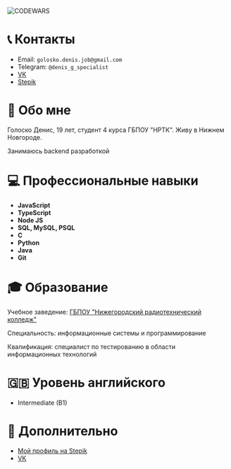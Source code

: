 
![CODEWARS](https://www.codewars.com/users/w1111zard/badges/large)


# 📞 Контакты

+ Email: `golosko.denis.job@gmail.com`
+ Telegram: `@denis_g_specialist`
+ [VK](https://vk.com/denis.g.specialist)
+ [Stepik](https://stepik.org/users/378069677)

# 👤 Обо мне

Голоско Денис, 19 лет, студент 4 курса ГБПОУ "НРТК". 
Живу в Нижнем Новгороде. 

Занимаюсь backend разработкой

# 💻 Профессиональные навыки
+ **JavaScript**
+ **TypeScript**
+ **Node JS**
+ **SQL, MySQL, PSQL**
+ **C**
+ **Python**
+ **Java**
+ **Git**

# 🎓 Образование

Учебное заведение: [ГБПОУ "Нижегородский радиотехнический колледж"](https://nntc.nnov.ru/)

Специальность: информационные системы и программирование

Квалификация: специалист по тестированию в области информационных технологий

# 🇬🇧 Уровень английского
+ Intermediate (B1) 

# 🔎 Дополнительно

+ [Мой профиль на Stepik](https://stepik.org/users/378069677)
+ [VK](https://vk.com/denis.g.specialist)
